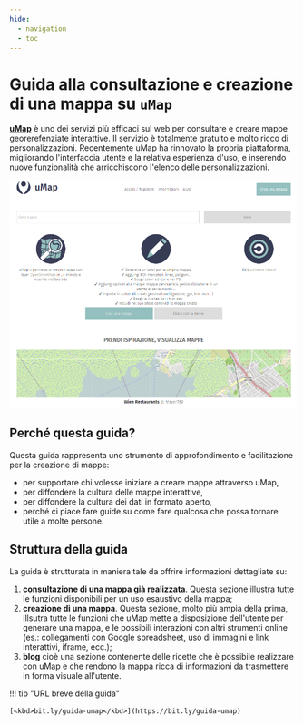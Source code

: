 ```yaml
---
hide:
  - navigation
  - toc
---
```


# Guida alla consultazione e creazione di una mappa su `uMap`

[**uMap**](https://umap.openstreetmap.fr/it/) è uno dei servizi più efficaci sul web per consultare e creare mappe georerefenziate interattive. 
Il servizio è totalmente gratuito e molto ricco di personalizzazioni.
Recentemente uMap ha rinnovato la propria piattaforma, migliorando l'interfaccia utente e la relativa esperienza d'uso, e inserendo nuove funzionalità che arricchiscono l'elenco delle personalizzazioni.

![](https://raw.githubusercontent.com/opendatasicilia/guida-umap/main/docs/img/umap-homepage.PNG)


## Perché questa guida?

Questa guida rappresenta uno strumento di approfondimento e facilitazione per la creazione di mappe:

* per supportare chi volesse iniziare a creare mappe attraverso uMap,
* per diffondere la cultura delle mappe interattive,
* per diffondere la cultura dei dati in formato aperto,
* perché ci piace fare guide su come fare qualcosa che possa tornare utile a molte persone.

## Struttura della guida

La guida è strutturata in maniera tale da offrire informazioni dettagliate su:

  1. **consultazione di una mappa già realizzata**. Questa sezione illustra tutte le funzioni disponibili per un uso esaustivo della mappa;
  2. **creazione di una mappa**. Questa sezione, molto più ampia della prima, illsutra tutte le funzioni che uMap mette a disposizione dell'utente per generare una mappa, e le possibili interazioni con altri strumenti online (es.: collegamenti con Google spreadsheet, uso di immagini e link interattivi, iframe, ecc.);
  3. **blog** cioè una sezione contenente delle ricette che è possibile realizzare con uMap e che rendono la mappa ricca di informazioni da trasmettere in forma visuale all'utente.

!!! tip "URL breve della guida"

    [<kbd>bit.ly/guida-umap</kbd>](https://bit.ly/guida-umap)

